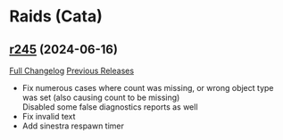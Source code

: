 # <DBM Mod> Raids (Cata)

## [r245](https://github.com/DeadlyBossMods/DBM-Cataclysm/tree/r245) (2024-06-16)
[Full Changelog](https://github.com/DeadlyBossMods/DBM-Cataclysm/compare/r244...r245) [Previous Releases](https://github.com/DeadlyBossMods/DBM-Cataclysm/releases)

- Fix numerous cases where count was missing, or wrong object type was set (also causing count to be missing)  
    Disabled some false diagnostics reports as well  
- Fix invalid text  
- Add sinestra respawn timer  
